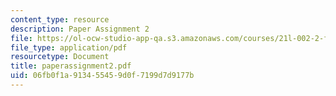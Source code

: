 ```yaml
---
content_type: resource
description: Paper Assignment 2
file: https://ol-ocw-studio-app-qa.s3.amazonaws.com/courses/21l-002-2-foundations-of-western-culture-ii-renaissance-to-modernity-spring-2003/06fb0f1a913455459d0f7199d7d9177b_paperassignment2.pdf
file_type: application/pdf
resourcetype: Document
title: paperassignment2.pdf
uid: 06fb0f1a-9134-5545-9d0f-7199d7d9177b
---
```

